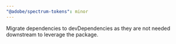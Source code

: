 ```yaml
---
"@adobe/spectrum-tokens": minor
---
```


Migrate dependencies to devDependencies as they are not needed downstream to leverage the package.
